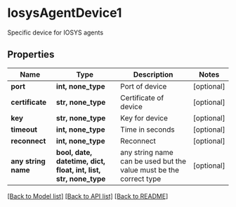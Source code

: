 # IosysAgentDevice1

Specific device for IOSYS agents

## Properties
Name | Type | Description | Notes
------------ | ------------- | ------------- | -------------
**port** | **int, none_type** | Port of device | [optional] 
**certificate** | **str, none_type** | Certificate of device | [optional] 
**key** | **str, none_type** | Key for device | [optional] 
**timeout** | **int, none_type** | Time in seconds | [optional] 
**reconnect** | **int, none_type** | Reconnect | [optional] 
**any string name** | **bool, date, datetime, dict, float, int, list, str, none_type** | any string name can be used but the value must be the correct type | [optional]

[[Back to Model list]](../README.md#documentation-for-models) [[Back to API list]](../README.md#documentation-for-api-endpoints) [[Back to README]](../README.md)


